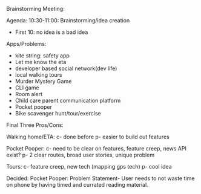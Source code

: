 Brainstorming Meeting: 

Agenda: 
10:30-11:00: Brainstorming/idea creation

- First 10: no idea is a bad idea

Apps/Problems:
- kite string: safety app
- Let me know the eta
- developer based social network(dev life)
- local walking tours
- Murder Mystery Game
- CLI game
- Room alert
- Child care parent communication platform
- Pocket pooper
- Bike scavenger hunt/tour/exercise

Final Three Pros/Cons: 

Walking home/ETA: 
	c- done before
	p- easier to build out features

Pocket Pooper: 
	c- need to be clear on features, feature creep, news API exist?
	p- 2 clear routes, broad user stories, unique problem

Tours:
	c- feature creep, new tech (mapping gps tech)
	p- cool idea

Decided: Pocket Pooper:
Problem Statement- User needs to not waste time on phone by having timed and currated reading material. 
